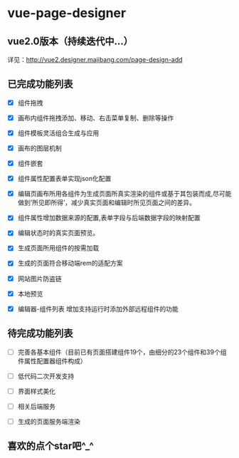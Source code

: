 # vue-page-designer

## vue2.0版本（持续迭代中...）

详见：http://vue2.designer.majibang.com/page-design-add

## 已完成功能列表

- [x] 组件拖拽

- [x] 画布内组件拖拽添加、移动、右击菜单复制、删除等操作

- [x] 组件模板灵活组合生成与应用

- [X] 画布的图层机制

- [x] 组件嵌套

- [x] 组件属性配置表单实现json化配置

- [x] 编辑页画布所用各组件为生成页面所真实渲染的组件或基于其包装而成,尽可能做到‘所见即所得’，减少真实页面和编辑时所见页面之间的差异。

- [x] 组件属性增加数据来源的配置,表单字段与后端数据字段的映射配置

- [X] 编辑状态时的真实页面预览。

- [x] 生成页面所用组件的按需加载

- [x] 生成的页面符合移动端rem的适配方案

- [x] 网站图片防盗链

- [x] 本地预览

- [x] 编辑器-组件列表 增加支持运行时添加外部远程组件的功能

## 待完成功能列表

 - [ ] 完善各基本组件（目前已有页面搭建组件19个，由细分的23个组件和39个组件属性配置器组件构成）

 - [ ] 低代码二次开发支持
 
 - [ ] 界面样式美化

 - [ ] 相关后端服务

 - [ ] 生成的页面服务端渲染



 ##    喜欢的点个star吧^_^

 
